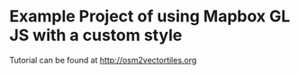 # Example Project of using Mapbox GL JS with a custom style

Tutorial can be found at http://osm2vectortiles.org
